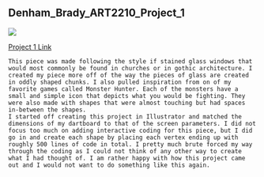 ## Denham_Brady_ART2210_Project_1

![](https://github.com/creativeCodingART2210Fall2019Section2/Denham_Brady_ART2210/blob/master/Brady_Denham_%20Project_1/Stained_Glass.jpg)

[Project 1 Link](https://bdenha3.github.io/Denham_Brady_ART2210/Brady_Denham_Project_1/SelfPortrait.html)


	This piece was made following the style if stained glass windows that would most commonly be found in churches or in gothic architecture. I created my piece more off of the way the pieces of glass are created in oddly shaped chunks. I also pulled inspiration from on of my favorite games called Monster Hunter. Each of the monsters have a small and simple icon that depicts what you would be fighting. They were also made with shapes that were almost touching but had spaces in-between the shapes.
	I started off creating this project in Illustrator and matched the dimensions of my dartboard to that of the screen parameters. I did not focus too much on adding interactive coding for this piece, but I did go in and create each shape by placing each vertex ending up with roughly 500 lines of code in total. I pretty much brute forced my way through the coding as I could not think of any other way to create what I had thought of. I am rather happy with how this project came out and I would not want to do something like this again.